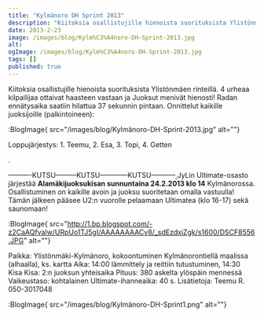```yaml
---
title: "Kylmänoro DH Sprint 2013"
description: "Kiitoksia osallistujille hienoista suorituksista Ylistönmäen rinteillä. 4 urheaa kilpailijaa ottaivat haasteen vastaan ja Juoksut menivät hienosti! Radan ennätysaika saatiin hilattua 37 sekunnin pintaan. Onnittelut kaikille juoksijoille (palkintoineen): Loppujärjestys: 1. Teemu, 2. Esa, 3. Topi, 4. Getten . ———-KUTSU———KUTSU————KUTSU———– JyLin Ultimate-osasto järjestää Alamäkijuoksukisan sunnuntaina 24.2.2013 klo 14 Kylmänorossa. Osallistuminen on kaikille avoin ja juoksu suoritetaan omalla vastuulla!"
date: 2013-2-23
image: /images/blog/Kylm%C3%A4noro-DH-Sprint-2013.jpg
alt:
ogImage: /images/blog/Kylm%C3%A4noro-DH-Sprint-2013.jpg
tags: []
published: true
---
```

Kiitoksia osallistujille hienoista suorituksista Ylistönmäen rinteillä.
4 urheaa kilpailijaa ottaivat haasteen vastaan ja Juoksut menivät hienosti! Radan ennätysaika saatiin hilattua 37 sekunnin pintaan. Onnittelut kaikille juoksijoille (palkintoineen):

:BlogImage{ src="/images/blog/Kylmänoro-DH-Sprint-2013.jpg" alt=""}

Loppujärjestys: 1. Teemu, 2. Esa, 3. Topi, 4. Getten

.

———-KUTSU———KUTSU————KUTSU———–[
](http://www.jyli.fi/avoin-kutsu-kylmanoro-dh-sprint/kylmanoro-dh-sprint/)JyLin Ultimate-osasto järjestää **Alamäkijuoksukisan sunnuntaina 24.2.2013 klo 14** Kylmänorossa. Osallistuminen on kaikille avoin ja juoksu suoritetaan omalla vastuulla!
Tämän jälkeen pääsee U2:n vuorolle pelaamaan Ultimatea (klo 16-17) sekä saunomaan!

:BlogImage{ src="http://1.bp.blogspot.com/-z2CaAQfvalw/URpUo1TJ5gI/AAAAAAAACv8/_sdEzdxiZgk/s1600/DSCF8556.JPG" alt=""}

Paikka: Ylistönmäki-Kylmänoro, kokoontuminen Kylmänorontiellä maalissa (alhaalla), ks. kartta
Aika: 14:00 lämmittely ja reittiin tutustuminen, 14:30 Kisa
Kisa:  2:n juoksun yhteisaika
Pituus: 380 askelta ylöspäin mennessä
Vaikeustaso: kohtalainen
Ultimate-ihanneaika: 40 s.
Lisätietoja: Teemu R. 050-3017048

:BlogImage{ src="/images/blog/Kylmänoro-DH-Sprint1.png" alt=""}
